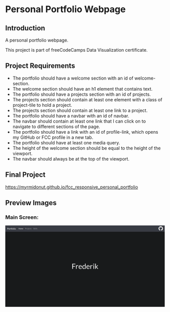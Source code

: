 # Personal Portfolio Webpage

## Introduction
A personal portfolio webpage.

This project is part of freeCodeCamps Data Visualization certificate.

## Project Requirements
* The portfolio should have a welcome section with an id of welcome-section.
* The welcome section should have an h1 element that contains text.
* The portfolio should have a projects section with an id of projects.
* The projects section should contain at least one element with a class of project-tile to hold a project.
* The projects section should contain at least one link to a project.
* The portfolio should have a navbar with an id of navbar.
* The navbar should contain at least one link that I can click on to navigate to different sections of the page.
* The portfolio should have a link with an id of profile-link, which opens my GitHub or FCC profile in a new tab.
* The portfolio should have at least one media query.
* The height of the welcome section should be equal to the height of the viewport.
* The navbar should always be at the top of the viewport.

## Final Project
https://myrmidonut.github.io/fcc_responsive_personal_portfolio

## Preview Images
### Main Screen:
![Personal Portfolio Webpage](readme_images/personal-portfolio-webpage.png)

